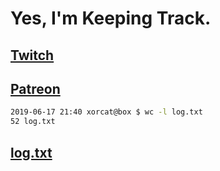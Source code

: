 # Yes, I'm Keeping Track.

## [Twitch](https://twitch.tv/ojreeves)
## [Patreon](https://patreon.com/ojreeves)

```bash
2019-06-17 21:40 xorcat@box $ wc -l log.txt
52 log.txt
```

## [log.txt](/log.txt)

